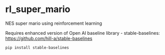 # rl_super_mario
NES super mario using reinforcement learning

Requires enhanced version of Open AI baseline library - stable-baselines: https://github.com/hill-a/stable-baselines

```
pip install stable-baselines
```
